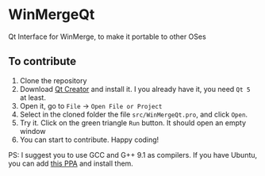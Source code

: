 # WinMergeQt
Qt Interface for WinMerge, to make it portable to other OSes

## To contribute

1. Clone the repository
2. Download [Qt Creator](https://www.qt.io/download-qt-installer) and install it. I you already have it, you need `Qt 5` at least.
3. Open it, go to `File` -> `Open File or Project`
4. Select in the cloned folder the file `src/WinMergeQt.pro`, and click `Open`.
5. Try it. Click on the green triangle `Run` button. It should open an empty window
6. You can start to contribute. Happy coding!

PS: I suggest you to use GCC and G++ 9.1 as compilers. If you have Ubuntu, you can add [this PPA](https://launchpad.net/~jonathonf/+archive/ubuntu/gcc) and install them.
